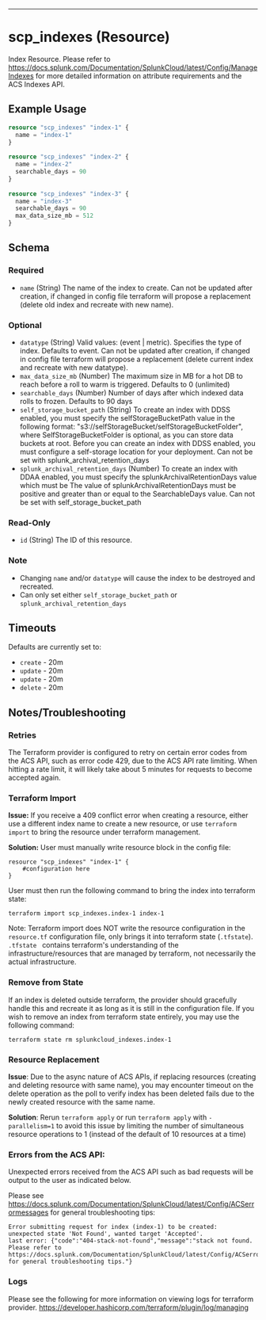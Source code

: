 --- 

# scp_indexes (Resource)

Index Resource. Please refer to https://docs.splunk.com/Documentation/SplunkCloud/latest/Config/ManageIndexes for more detailed information on attribute requirements and the ACS Indexes API.

## Example Usage

```terraform
resource "scp_indexes" "index-1" {
  name = "index-1"
}
 
resource "scp_indexes" "index-2" {
  name = "index-2"
  searchable_days = 90
}
 
resource "scp_indexes" "index-3" {
  name = "index-3"
  searchable_days = 90
  max_data_size_mb = 512
}
```

## Schema

### Required

- `name` (String) The name of the index to create. Can not be updated after creation, if changed in config file terraform will propose a replacement (delete old index and recreate with new name).

### Optional

-  `datatype` (String) Valid values: (event | metric). Specifies the type of index. Defaults to event. Can not be updated after creation, if changed in config file terraform will propose a replacement (delete current index and recreate with new datatype).
-  `max_data_size_mb` (Number) The maximum size in MB for a hot DB to reach before a roll to warm is triggered. Defaults to 0 (unlimited)
-  `searchable_days` (Number) Number of days after which indexed data rolls to frozen. Defaults to 90 days
-  `self_storage_bucket_path` (String) To create an index with DDSS enabled, you must specify the selfStorageBucketPath value in the following format: "s3://selfStorageBucket/selfStorageBucketFolder", where SelfStorageBucketFolder is optional, as you can store data buckets at root. Before you can create an index with DDSS enabled, you must configure a self-storage location for your deployment. Can not be set with splunk_archival_retention_days
-  `splunk_archival_retention_days` (Number) To create an index with DDAA enabled, you must specify the splunkArchivalRetentionDays value which must be The value of splunkArchivalRetentionDays must be positive and greater than or equal to the SearchableDays value. Can not be set with self_storage_bucket_path

### Read-Only

- `id` (String) The ID of this resource.

### Note 
- Changing `name` and/or `datatype` will cause the index to be destroyed and recreated.
- Can only set either `self_storage_bucket_path` or `splunk_archival_retention_days`

## Timeouts 
Defaults are currently set to:
- `create` -  20m
- `update` -  20m
- `update` -  20m
- `delete` -  20m 

## Notes/Troubleshooting 

### Retries 

The Terraform provider is configured to retry on certain error codes from the ACS API, such as error code 429, due 
to the ACS API rate limiting. When hitting a rate limit, it will likely take about 5 minutes for requests to become accepted again. 

### Terraform Import 
**Issue:** If you receive a 409 conflict error when creating a resource, either use a different index name to create a new resource, or use `terraform import` to bring
  the resource under terraform management. 

**Solution:** User must manually write resource block in the config file:
```
resource "scp_indexes" "index-1" {
    #configuration here
}
```

User must then run the following command to bring the index into terraform state: 

```terraform import scp_indexes.index-1 index-1```

Note: Terraform import does NOT write the resource configuration in the `resource.tf` configuration file, only brings it 
into terraform state (`.tfstate`). `.tfstate ` contains terraform's understanding of the infrastructure/resources that are managed 
by terraform, not necessarily the actual infrastructure. 
                
### Remove from State 
If an index is deleted outside terraform, the provider should gracefully handle this and recreate it as long as it is still in the configuration file. 
If you wish to remove an index from terraform state entirely, you may use the following command: 

``` terraform state rm splunkcloud_indexes.index-1 ```

### Resource Replacement 
**Issue**: Due to the async nature of ACS APIs, if replacing resources (creating and deleting resource with same name), you may 
encounter timeout on the delete operation as the poll to verify index has been deleted fails due to the newly created resource 
with the same name. 

**Solution**: Rerun `terraform apply` or run `terraform apply` with `-parallelism=1` to avoid this issue by limiting the number of simultaneous resource operations to 1 (instead of the default of 10 resources at a time)
                          
### Errors from the ACS API: 
Unexpected errors received from the ACS API such as bad requests will be output to the user as indicated below. 

Please see https://docs.splunk.com/Documentation/SplunkCloud/latest/Config/ACSerrormessages for general troubleshooting tips: 

``` 
Error submitting request for index (index-1) to be created: 
unexpected state 'Not Found', wanted target 'Accepted'. 
last error: {"code":"404-stack-not-found","message":"stack not found. 
Please refer to https://docs.splunk.com/Documentation/SplunkCloud/latest/Config/ACSerrormessages 
for general troubleshooting tips."}
```

### Logs 
Please see the following for more information on viewing logs for terraform provider. https://developer.hashicorp.com/terraform/plugin/log/managing
